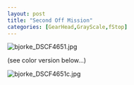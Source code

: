 ```yaml
---
layout: post
title: "Second Off Mission"
categories: [GearHead,GrayScale,fStop]
---
```

<img alt="bjorke_DSCF4651.jpg" src="http://www.botzilla.com/blog/archives/pix2014/bjorke_DSCF4651.jpg" class="img-responsive" border="0" />

(see color version below...)



<!--more-->
<img alt="bjorke_DSCF4651c.jpg" src="http://www.botzilla.com/blog/archives/pix2014/bjorke_DSCF4651c.jpg" class="img-responsive" border="0" />

